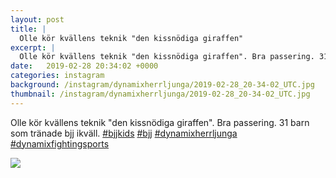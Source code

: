 ```yaml
---
layout: post
title: |
  Olle kör kvällens teknik "den kissnödiga giraffen"
excerpt: |
  Olle kör kvällens teknik "den kissnödiga giraffen". Bra passering. 31 barn som tränade bjj ikväll.    
date:   2019-02-28 20:34:02 +0000
categories: instagram
background: /instagram/dynamixherrljunga/2019-02-28_20-34-02_UTC.jpg
thumbnail: /instagram/dynamixherrljunga/2019-02-28_20-34-02_UTC.jpg
---
```

Olle kör kvällens teknik "den kissnödiga giraffen". Bra passering. 31 barn som tränade bjj ikväll. [#bjjkids](https://www.instagram.com/explore/tags/bjjkids/) [#bjj](https://www.instagram.com/explore/tags/bjj/) [#dynamixherrljunga](https://www.instagram.com/explore/tags/dynamixherrljunga/) [#dynamixfightingsports](https://www.instagram.com/explore/tags/dynamixfightingsports/)



<img src='/www-dynamix-herrljunga/instagram/dynamixherrljunga/2019-02-28_20-34-02_UTC.jpg' class='img-fluid' />
